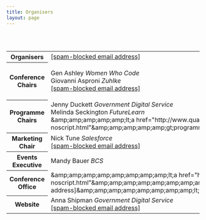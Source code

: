 ```yaml
---
title: Organisers
layout: page
---
```

<table class="infotable" cellpadding="5">
<tbody>
<tr><th>Organisers</th>
<td><script language="javascript">eval(unescape('%64%6f%63%75%6d%65%6e%74%2e%77%72%69%74%65%28%27%3c%61%20%68%72%65%66%3d%22%6d%61%69%6c%74%6f%3a%6f%72%67%61%6e%69%73%65%72%73%40%73%70%61%63%6f%6e%66%65%72%65%6e%63%65%2e%6f%72%67%22%3e%6f%72%67%61%6e%69%73%65%72%73%40%73%70%61%63%6f%6e%66%65%72%65%6e%63%65%2e%6f%72%67%3c%2f%61%3e%27%29%3b'))</SCRIPT><NOSCRIPT><a href="http://www.quarella.co.uk/email/spamproof-noscript.html">[spam-blocked email address]</a></NOSCRIPT></td>
</tr>
<br/><br/>
<tr><th>Conference Chairs</th>
<td>
<p>Gen Ashley <em>Women Who Code</em><br />
Giovanni Asproni <em>Zuhlke</em><br />
<script language="javascript">eval(unescape('%64%6f%63%75%6d%65%6e%74%2e%77%72%69%74%65%28%27%3c%61%20%68%72%65%66%3d%22%6d%61%69%6c%74%6f%3a%63%6f%6e%66%65%72%65%6e%63%65%40%73%70%61%63%6f%6e%66%65%72%65%6e%63%65%2e%6f%72%67%22%3e%63%6f%6e%66%65%72%65%6e%63%65%40%73%70%61%63%6f%6e%66%65%72%65%6e%63%65%2e%6f%72%67%3c%2f%61%3e%27%29%3b'))</SCRIPT><NOSCRIPT><a href="http://www.quarella.co.uk/email/spamproof-noscript.html">[spam-blocked email address]</a></NOSCRIPT>
<tr><th>Programme Chairs</th>
<td>Jenny Duckett <em>Government Digital Service</em><br />
Melinda Seckington <em>FutureLearn</em><br />
<script type="text/javascript" language="javascript">// <![CDATA[
eval(unescape('%64%6f%63%75%6d%65%6e%74%2e%77%72%69%74%65%28%27%3c%61%20%68%72%65%66%3d%22%6d%61%69%6c%74%6f%3a%70%72%6f%67%72%61%6d%6d%65%40%73%70%61%63%6f%6e%66%65%72%65%6e%63%65%2e%6f%72%67%22%20%74%69%74%6c%65%3d%22%70%72%6f%67%72%61%6d%6d%65%40%73%70%61%63%6f%6e%66%65%72%65%6e%63%65%2e%6f%72%67%22%3e%70%72%6f%67%72%61%6d%6d%65%40%73%70%61%63%6f%6e%66%65%72%65%6e%63%65%2e%6f%72%67%3c%2f%61%3e%27%29%3b'))
// ]]></script>
<noscript>&amp;amp;amp;amp;amp;amp;lt;a href="http://www.quarella.co.uk/email/spamproof-noscript.html"&amp;amp;amp;amp;amp;amp;gt;programme@spaconference.org&amp;amp;amp;amp;amp;amp;lt;/a&amp;amp;amp;amp;amp;amp;gt;</noscript></td>
</tr>
<tr><th>Marketing Chair</th>
<td>Nick Tune <em>Salesforce</em><br />
<script language="javascript">eval(unescape('%64%6f%63%75%6d%65%6e%74%2e%77%72%69%74%65%28%27%3c%61%20%68%72%65%66%3d%22%6d%61%69%6c%74%6f%3a%6d%61%72%6b%65%74%69%6e%67%40%73%70%61%63%6f%6e%66%65%72%65%6e%63%65%2e%6f%72%67%22%3e%6d%61%72%6b%65%74%69%6e%67%40%73%70%61%63%6f%6e%66%65%72%65%6e%63%65%2e%6f%72%67%3c%2f%61%3e%27%29%3b'))</SCRIPT><NOSCRIPT><a href="http://www.quarella.co.uk/email/spamproof-noscript.html">[spam-blocked email address]</a></NOSCRIPT></td>
</tr>
<tr><th>Events Executive</th>
<td>Mandy Bauer <em>BCS<br /> </em></td>
</tr>
<tr><th>Conference Office</th>
<td>
<script type="text/javascript" language="javascript">// <![CDATA[
eval(unescape('%64%6f%63%75%6d%65%6e%74%2e%77%72%69%74%65%28%27%3c%61%20%68%72%65%66%3d%22%6d%61%69%6c%74%6f%3a%61%64%6d%69%6e%40%73%70%61%63%6f%6e%66%65%72%65%6e%63%65%2e%6f%72%67%22%3e%61%64%6d%69%6e%40%73%70%61%63%6f%6e%66%65%72%65%6e%63%65%2e%6f%72%67%3c%2f%61%3e%27%29%3b'))
// ]]></script>
<noscript>&amp;amp;amp;amp;amp;amp;amp;amp;amp;lt;a href="http://www.quarella.co.uk/email/spamproof-noscript.html"&amp;amp;amp;amp;amp;amp;amp;amp;amp;gt;[spam-blocked email address]&amp;amp;amp;amp;amp;amp;amp;amp;amp;lt;/a&amp;amp;amp;amp;amp;amp;amp;amp;amp;gt;</noscript></td>
</tr>
<tr><th>Website</th>
<td>Anna Shipman <em>Government Digital Service</em><br />
<script language="javascript">eval(unescape('%64%6f%63%75%6d%65%6e%74%2e%77%72%69%74%65%28%27%3c%61%20%68%72%65%66%3d%22%6d%61%69%6c%74%6f%3a%77%65%62%73%69%74%65%40%73%70%61%63%6f%6e%66%65%72%65%6e%63%65%2e%6f%72%67%22%3e%77%65%62%73%69%74%65%40%73%70%61%63%6f%6e%66%65%72%65%6e%63%65%2e%6f%72%67%3c%2f%61%3e%27%29%3b'))</SCRIPT><NOSCRIPT><a href="http://www.quarella.co.uk/email/spamproof-noscript.html">[spam-blocked email address]</a></NOSCRIPT></td>
</tr>
